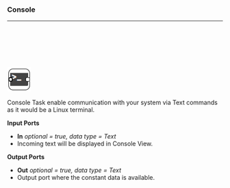 ### Console
***

![](diagram.png)
![](bundleentry://542.fwk77971870/docs/Console.md)

Console Task enable communication with your system via Text commands
as it would be a Linux terminal.</p>

**Input Ports**

* **In** *optional = true, data type = Text*
 * Incoming text will be displayed in Console View.

**Output Ports**

* **Out** *optional = true, data type = Text*
 * Output port where the constant data is available.
